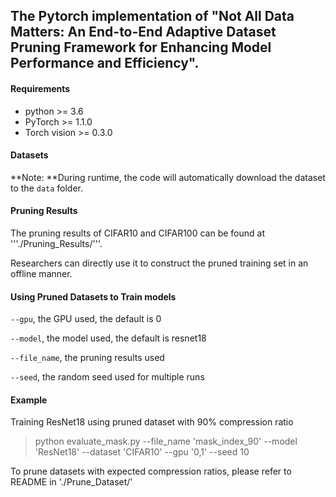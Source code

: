 ## The Pytorch implementation of "Not All Data Matters: An End-to-End Adaptive Dataset Pruning Framework for Enhancing Model Performance and Efficiency". 

#### Requirements

* python >= 3.6
* PyTorch >= 1.1.0
* Torch vision >= 0.3.0

#### Datasets

[CIFAR10]: http://www.cs.toronto.edu/~kriz/cifar-10-python.tar.gz
[CIFAR100]: http://www.cs.toronto.edu/~kriz/cifar-100-python.tar.gz
[Tiny-ImageNet]: http://cs231n.stanford.edu/tiny-imagenet-200.zip

**Note: **During runtime, the code will automatically download the dataset to the `data` folder.

####  Pruning Results
The pruning results of CIFAR10 and CIFAR100 can be found at '''./Pruning_Results/'''.

Researchers can directly use it to construct the pruned training set in an offline manner.

#### Using Pruned Datasets to Train models
 ```--gpu```, the GPU used, the default is 0

```--model```, the model used, the default is resnet18

```--file_name```, the pruning results used

```--seed```, the random seed used for multiple runs

#### Example
Training ResNet18 using pruned dataset with 90% compression ratio 
> python evaluate_mask.py --file_name 'mask_index_90' --model 'ResNet18' --dataset 'CIFAR10' --gpu '0,1' --seed 10

To prune datasets with expected compression ratios, please refer to README in './Prune_Dataset/'
